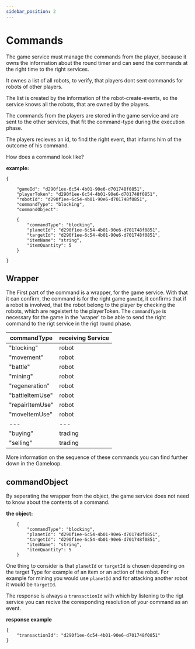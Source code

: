 ```yaml
---
sidebar_position: 2
---
```


# Commands

The game service must manage the commands from the player, because it owns the information about the round timer and can send the commands at the right time to the right services.

It ownes a list of all robots, to verify, that players dont sent commands for robots of other players.

The list is created by the information of the robot-create-events, so the service knows all the robots, that are owned by the players.

The commands from the players are stored in the game service and are sent to the other services, that fit the command-type during the execution phase.

The players recieves an id, to find the right event, that informs him of the outcome of his command.

How does a command look like?

**example:**

    {

        "gameId": "d290f1ee-6c54-4b01-90e6-d701748f0851",
        "playerToken": "d290f1ee-6c54-4b01-90e6-d701748f0851",
        "robotId": "d290f1ee-6c54-4b01-90e6-d701748f0851",
        "commandType": "blocking",
        "commandObject": 

        {
            "commandType": "blocking",
            "planetId": "d290f1ee-6c54-4b01-90e6-d701748f0851",
            "targetId": "d290f1ee-6c54-4b01-90e6-d701748f0851",
            "itemName": "string",
            "itemQuantity": 5
        }

    }

## Wrapper

The First part of the command is a wrapper, for the game service.
With that it can confirm, the command is for the right game `gameId`, it confirms that if a robot is involved, that the robot belong to the player by checking the robots, which are regeistert to the playerToken.
The `commandType` is necessary for the game in the 'wraper' to be able to send the right command to the rigt service in the rigt round phase.

|commandType| receiving Service|
|---|---|
|"blocking"| robot |
|"movement" | robot |
|"battle" | robot |
|"mining" | robot |
|"regeneration" | robot |
|"battleItemUse" | robot |
|"repairItemUse" | robot |
|"moveItemUse"| robot |
|---|---|
|"buying"| trading |
|"selling"| trading |

More information on the sequence of these commands you can find further down in the Gameloop.

## commandObject

By seperating the wrapper from the object, the game service does not need to know about the contents of a command.

**the object:**

        {
            "commandType": "blocking",
            "planetId": "d290f1ee-6c54-4b01-90e6-d701748f0851",
            "targetId": "d290f1ee-6c54-4b01-90e6-d701748f0851",
            "itemName": "string",
            "itemQuantity": 5
        }

One thing to consider is that `planetId` or `targetId` is chosen depending on the target Type for example of an item or an action of the robot. For example for mining you would use `planetId` and for attacking another robot it would be `targetId`.

The response is always a `transactionId` with which by listening to the rigt service you can recive the coresponding resolution of your command as an event.

**response example**

    {
        "transactionId": "d290f1ee-6c54-4b01-90e6-d701748f0851"
    }